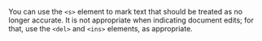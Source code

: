 You can use the `<s>` element to mark text that should be treated as no longer accurate. It is not appropriate when indicating document edits; for that, use the `<del>` and `<ins>` elements, as appropriate.
